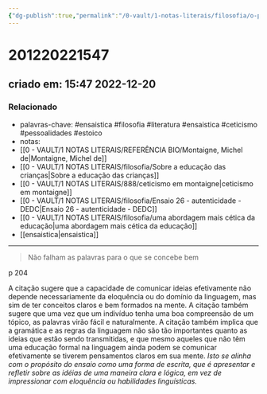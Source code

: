 ```yaml
---
{"dg-publish":true,"permalink":"/0-vault/1-notas-literais/filosofia/o-proposito-do-ensaio/","tags":["ensaistica","filosofia","literatura","ceticismo","pessoalidades","estoico"],"dgHomeLink":true,"dgShowLocalGraph":true,"dgShowFileTree":true,"dgEnableSearch":true,"noteIcon":""}
---
```


# 201220221547
## criado em: 15:47 2022-12-20

### Relacionado
- palavras-chave: #ensaistica #filosofia #literatura #ensaistica #ceticismo #pessoalidades #estoico 
- notas: 
- [[0 - VAULT/1 NOTAS LITERAIS/REFERÊNCIA BIO/Montaigne, Michel de\|Montaigne, Michel de]]
- [[0 - VAULT/1 NOTAS LITERAIS/filosofia/Sobre a educação das crianças\|Sobre a educação das crianças]]
- [[0 - VAULT/1 NOTAS LITERAIS/888/ceticismo em montaigne\|ceticismo em montaigne]]
- [[0 - VAULT/1 NOTAS LITERAIS/filosofia/Ensaio 26 - autenticidade - DEDC\|Ensaio 26 - autenticidade - DEDC]]
- [[0 - VAULT/1 NOTAS LITERAIS/filosofia/uma abordagem mais cética da educação\|uma abordagem mais cética da educação]]
- [[ensaistica\|ensaistica]]
---
>Não falham as palavras para o que se concebe bem

p  204

A citação sugere que a capacidade de comunicar ideias efetivamente não depende necessariamente da eloquência ou do domínio da linguagem, mas sim de ter conceitos claros e bem formados na mente. A citação também sugere que uma vez que um indivíduo tenha uma boa compreensão de um tópico, as palavras virão fácil e naturalmente. A citação também implica que a gramática e as regras da linguagem não são tão importantes quanto as ideias que estão sendo transmitidas, e que mesmo aqueles que não têm uma educação formal na linguagem ainda podem se comunicar efetivamente se tiverem pensamentos claros em sua mente. *Isto se alinha com o propósito do ensaio como uma forma de escrita, que é apresentar e refletir sobre as idéias de uma maneira clara e lógica, em vez de impressionar com eloquência ou habilidades linguísticas.*